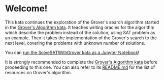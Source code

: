 # Welcome!

This kata continues the exploration of the Grover's search algorithm started in the [Grover's Algorithm kata](./../GroversAlgorithm/). It teaches writing oracles for the algorithm which describe the problem instead of the solution, using SAT problem as an example. Then it takes the implementation of the Grover's search to the next level, covering the problems with unknown number of solutions.

You can [run the SolveSATWithGrover kata as a Jupyter Notebook](https://mybinder.org/v2/gh/Microsoft/QuantumKatas/master?filepath=SolveSATWithGrover%2FSolveSATWithGrover.ipynb)!

It is strongly recommended to complete the [Grover's Algorithm kata](./../GroversAlgorithm/) before proceeding to this one. You can also refer to its [README.md](./../GroversAlgorithm/README.md) for the list of resources on Grover's algorithm.

